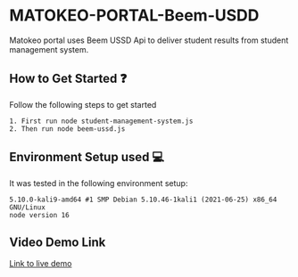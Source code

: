 # MATOKEO-PORTAL-Beem-USDD
Matokeo portal uses Beem USSD Api to deliver student results from student management system.

## How to Get Started ❓
Follow the following steps to get started
```
1. First run node student-management-system.js
2. Then run node beem-ussd.js
```

## Environment Setup used :computer:
It was tested in the following environment setup:
```
5.10.0-kali9-amd64 #1 SMP Debian 5.10.46-1kali1 (2021-06-25) x86_64 GNU/Linux
node version 16
```
## Video Demo Link
[Link to live demo](https://drive.google.com/file/d/1xFhviKF8Frmoi0ZAxwYk7yr4T4qNGNqK/view?usp=sharing)

